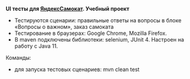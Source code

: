 **UI тесты для [ЯндексСамокат](https://qa-scooter.praktikum-services.ru/). Учебный проект**

- Тестируются сценарии: правильные ответы на вопросы в блоке «Вопросы о важном», заказ самоката
- Тестирование в браузерах: Google Chrome, Mozilla Firefox.
- В maven подключены библиотеки: selenium, JUnit 4. Настроен на работу с Java 11. 

Команды:
- для запуска тестовых сценариев: mvn clean test
